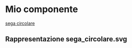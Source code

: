 # Mio componente
 [sega circolare](https://www.w3schools.com/code/tryit.asp?filename=GPSOIEHADOF4)

## Rappresentazione sega_circolare.svg